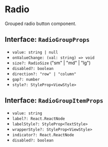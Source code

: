 # Radio

Grouped radio button component.

## Interface: `RadioGroupProps`
- `value: string | null`
- `onValueChange: (val: string) => void`
- `size?: RadioSize` ("sm" | "md" | "lg")
- `disabled?: boolean`
- `direction?: "row" | "column"`
- `gap?: number`
- `style?: StyleProp<ViewStyle>`

## Interface: `RadioGroupItemProps`
- `value: string`
- `label?: React.ReactNode`
- `labelStyle?: StyleProp<TextStyle>`
- `wrapperStyle?: StyleProp<ViewStyle>`
- `indicator?: React.ReactNode`
- `disabled?: boolean`

